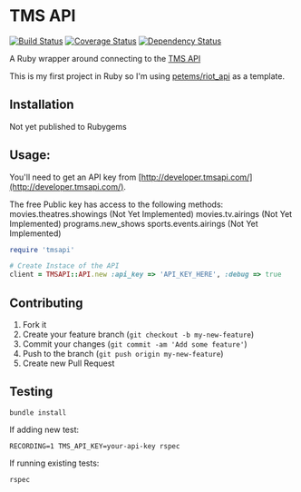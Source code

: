 # TMS API

[![Build Status](https://travis-ci.org/JDiPierro/tmsapi.png?branch=master)](https://travis-ci.org/JDiPierro/tmsapi)
[![Coverage Status](https://coveralls.io/repos/JDiPierro/tmsapi/badge.png?branch=master)](https://coveralls.io/r/JDiPierro/tmsapi?branch=master)
[![Dependency Status](https://gemnasium.com/JDiPierro/tmsapi.png)](https://gemnasium.com/JDiPierro/tmsapi)

A Ruby wrapper around connecting to the [TMS API](https://developer.tmsapi.com)

This is my first project in Ruby so I'm using [petems/riot_api](https://github.com/petems/riot_api/) as a template.

## Installation

Not yet published to Rubygems

## Usage:

You'll need to get an API key from [http://developer.tmsapi.com/](http://developer.tmsapi.com/).

The free Public key has access to the following methods:
movies.theatres.showings (Not Yet Implemented)
movies.tv.airings (Not Yet Implemented)
programs.new_shows
sports.events.airings (Not Yet Implemented)

```ruby
require 'tmsapi'

# Create Instace of the API
client = TMSAPI::API.new :api_key => 'API_KEY_HERE', :debug => true

```

## Contributing

1. Fork it
2. Create your feature branch (`git checkout -b my-new-feature`)
3. Commit your changes (`git commit -am 'Add some feature'`)
4. Push to the branch (`git push origin my-new-feature`)
5. Create new Pull Request

## Testing

```shell
bundle install
```

If adding new test:

```shell
RECORDING=1 TMS_API_KEY=your-api-key rspec
```

If running existing tests:

```shell
rspec
```